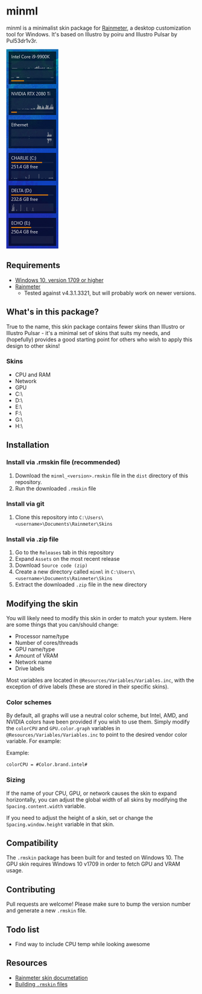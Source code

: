 # minml

minml is a minimalist skin package for [Rainmeter](https://www.rainMeter.net/), a desktop customization tool for Windows.  It's based on Illustro by poiru and Illustro Pulsar by Pul53dr1v3r.

![minml skin package for Rainmeter](https://raw.githubusercontent.com/eamq/minml/master/minml.png)

## Requirements

- [Windows 10, version 1709 or higher](https://docs.microsoft.com/en-us/windows/release-information/status-windows-10-1709)
- [Rainmeter](https://www.rainMeter.net/)
  - Tested against v4.3.1.3321, but will probably work on newer versions.

## What's in this package?

True to the name, this skin package contains fewer skins than Illustro or Illustro Pulsar - it's a minimal set of skins that suits my needs, and (hopefully) provides a good starting point for others who wish to apply this design to other skins!

### Skins
- CPU and RAM
- Network
- GPU
- C:\
- D:\
- E:\
- F:\
- G:\
- H:\

## Installation

### Install via .rmskin file (recommended)

1. Download the `minml_<version>.rmskin` file in the `dist` directory of this repository.
1. Run the downloaded `.rmskin` file

### Install via git

1. Clone this repository into `C:\Users\<username>\Documents\Rainmeter\Skins`

### Install via .zip file

1. Go to the `Releases` tab in this repository
1. Expand `Assets` on the most recent release
1. Download `Source code (zip)`
1. Create a new directory called `minml` in `C:\Users\<username>\Documents\Rainmeter\Skins`
1. Extract the downloaded `.zip` file in the new directory

## Modifying the skin

You will likely need to modify this skin in order to match your system.  Here are some things that you can/should change:

- Processor name/type
- Number of cores/threads
- GPU name/type
- Amount of VRAM
- Network name
- Drive labels

Most variables are located in `@Resources/Variables/Variables.inc`, with the exception of drive labels (these are stored in their specific skins).

### Color schemes

By default, all graphs will use a neutral color scheme, but Intel, AMD, and NVIDIA colors have been provided if you wish to use them.  Simply modify the `colorCPU` and `GPU.color.graph` variables in `@Resources/Variables/Variables.inc` to point to the desired vendor color variable.  For example:

Example:
```
colorCPU = #Color.brand.intel#
```

### Sizing

If the name of your CPU, GPU, or network causes the skin to expand horizontally, you can adjust the global width of all skins by modifying the `Spacing.content.width` variable.

If you need to adjust the height of a skin, set or change the `Spacing.window.height` variable in that skin.

## Compatibility

The `.rmskin` package has been built for and tested on Windows 10. The GPU skin requires Windows 10 v1709 in order to fetch GPU and VRAM usage.

## Contributing

Pull requests are welcome! Please make sure to bump the version number and generate a new `.rmskin` file.

## Todo list

- Find way to include CPU temp while looking awesome

## Resources
- [Rainmeter skin documetation](https://docs.rainMeter.net/manual/skins/)
- [Building `.rmskin` files](https://docs.rainMeter.net/manual/distributing-skins/)
